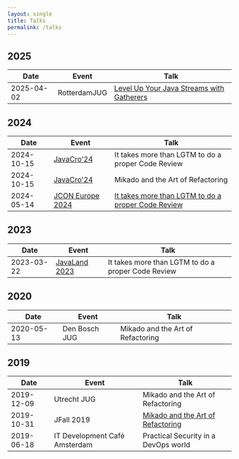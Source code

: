 ```yaml
---
layout: single
title: Talks
permalink: /talks
---
```


## 2025

| Date       | Event        | Talk                                                                                               |
|------------|--------------|----------------------------------------------------------------------------------------------------|
| 2025-04-02 | RotterdamJUG | [Level Up Your Java Streams with Gatherers](https://www.meetup.com/rotterdamjug/events/306643189/) |

## 2024

| Date       | Event                                             | Talk                                                                                               |
|------------|---------------------------------------------------|----------------------------------------------------------------------------------------------------|
| 2024-10-15 | [JavaCro'24](https://2024.javacro.hr/eng)         | It takes more than LGTM to do a proper Code Review                                                 |
| 2024-10-15 | [JavaCro'24](https://2024.javacro.hr/eng)         | Mikado and the Art of Refactoring                                                                  |
| 2024-05-14 | [JCON Europe 2024](https://2024.europe.jcon.one/) | [It takes more than LGTM to do a proper Code Review](https://jconeurope2024.sched.com/event/1YwRj) |

## 2023

| Date       | Event                                                      | Talk                                               |
|------------|------------------------------------------------------------|----------------------------------------------------|
| 2023-03-22 | [JavaLand 2023](https://www.javaland.eu/en/javaland-2023/) | It takes more than LGTM to do a proper Code Review |

## 2020

| Date       | Event         | Talk                              |
|------------|---------------|-----------------------------------|
| 2020-05-13 | Den Bosch JUG | Mikado and the Art of Refactoring |

## 2019

| Date       | Event                         | Talk                                                                             |
|------------|-------------------------------|----------------------------------------------------------------------------------|
| 2019-12-09 | Utrecht JUG                   | Mikado and the Art of Refactoring                                                |
| 2019-10-31 | JFall 2019                    | [Mikado and the Art of Refactoring](https://www.youtube.com/watch?v=cFKj7zRBIaU) |
| 2019-06-18 | IT Development Café Amsterdam | Practical Security in a DevOps world                                             |



